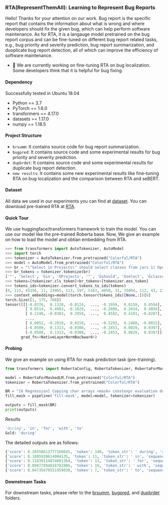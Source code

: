 ### RTA(RepresentThemAll): Learning to Represent Bug Reports

Hello! Thanks for your attention on our work. Bug report is the specific report that contains the information about what is wrong and where developers should fix the given bug, which can help perform software maintenance. As for RTA, it is a langauge model pretrained on the bug report corpus and can be fine-tuned on different bug report related tasks, e.g., bug priority and severity prediction, bug report summarization, and duoplicate bug report detection, all of which can improve the efficiency of software maintenance.

- 🔭 We are currently working on fine-tuning RTA on bug localization. Some developers think that it is helpful for bug fixing.
<!--
- 🌱 We are currently learning the requirements of developers who are interviewed by me, and I will try to achieve these requirements in the future.
-->

#### Dependency
Successfully tested in Ubuntu 18.04
- Python == 3.7
- PyTorch == 1.6.0
- transformers == 4.17.0
- datasets == 1.17.0
- numpy == 1.18.5

#### Project Structure
- `brsumm`: It contains source code for bug report summarization.
- `bugpred`: It contains source code and some experimental results for bug priority and severity prediction.
- `dupbrdet`: It contains source code and some experimental results for duplicate bug report detection.
- `new results`: It contains some new experimental results like fine-tuning RTA on bug localization and the comparison between RTA and seBERT.
#### Dataset
All data we used in our experiments you can find at [dataset](https://drive.google.com/drive/folders/1gPnZbgOO4XiBBsyF27jS--XwhHaInxlQ?usp=sharing). You can download pre-trained RTA at [RTA](https://huggingface.co/Colorful/RTA).

#### Quick Tour
We use huggingface/transformers framework to train the model. You can use our model like the pre-trained Roberta base. Now, We give an example on how to load the model and obtian embedding from RTA.

```python
>>> from transformers import AutoTokenizer, AutoModel
>>> import torch
>>> tokenizer = AutoTokenizer.from_pretrained("Colorful/RTA")
>>> model = AutoModel.from_pretrained("Colorful/RTA")
>>> br = "\"Select in Projects\" should select classes from jars 1) Open \"Go to Type\" dialog 2) Select java.lang.Object class 3) Open the context menu of the editor where the source file of the Object class is shown after the Go To Type dialog has been closed. Notice that the editor is in read-only mode. 4) In the context menu select \"Select in Projects\" menu item. Notice that you can achieve the same by using Navigate main menu when the editor is active.  Actual result: Project panel is opened, the panel keeps the previous selection. Which is wrong.  Expected result: Project panel is opened, the panel expands the project tree so that   <project_name>/Libraries/<JDK>/rt.jar/java/lang/Object.class  gets selected and revealed."
>>> br_tokens = tokenizer.tokenize(br)
['"', 'Select', 'Ġin', 'ĠProjects', '"', 'Ġshould', 'Ġselect', 'Ġclasses', 'Ġfrom', 'Ġjars', 'Ġ1', ')', 'ĠOpen', 'Ġ"', 'Go', 'Ġto', 'ĠType', '"', 'Ġdialog', 'Ġ2', ')', 'ĠSelect', 'Ġjava', '.', 'lang', '.', 'Object', 'Ġclass', 'Ġ3', ')', 'ĠOpen', 'Ġthe', 'Ġcontext', 'Ġmenu', 'Ġof', 'Ġthe', 'Ġeditor', 'Ġwhere', 'Ġthe', 'Ġsource', 'Ġfile', 'Ġof', 'Ġthe', 'ĠObject', 'Ġclass', 'Ġis', 'Ġshown', 'Ġafter', 'Ġthe', 'ĠGo', 'ĠTo', 'ĠType', 'Ġdialog', 'Ġhas', 'Ġbeen', 'Ġclosed', '.', 'ĠNotice', 'Ġthat', 'Ġthe', 'Ġeditor', 'Ġis', 'Ġin', 'Ġread', '-', 'only', 'Ġmode', '.', 'Ġ4', ')', 'ĠIn', 'Ġthe', 'Ġcontext', 'Ġmenu', 'Ġselect', 'Ġ"', 'Select', 'Ġin', 'ĠProjects', '"', 'Ġmenu', 'Ġitem', '.', 'ĠNotice', 'Ġthat', 'Ġyou', 'Ġcan', 'Ġachieve', 'Ġthe', 'Ġsame', 'Ġby', 'Ġusing', 'ĠNav', 'igate', 'Ġmain', 'Ġmenu', 'Ġwhen', 'Ġthe', 'Ġeditor', 'Ġis', 'Ġactive', '.', 'Ġ', 'ĠActual', 'Ġresult', ':', 'ĠProject', 'Ġpanel', 'Ġis', 'Ġopened', ',', 'Ġthe', 'Ġpanel', 'Ġkeeps', 'Ġthe', 'Ġprevious', 'Ġselection', '.', 'ĠWhich', 'Ġis', 'Ġwrong', '.', 'Ġ', 'ĠEx', 'pected', 'Ġresult', ':', 'ĠProject', 'Ġpanel', 'Ġis', 'Ġopened', ',', 'Ġthe', 'Ġpanel', 'Ġexpands', 'Ġthe', 'Ġproject', 'Ġtree', 'Ġso', 'Ġthat', 'Ġ', 'Ġ', 'Ġ<', 'project', '_', 'name', '>', '/', 'L', 'ibraries', '/', '<', 'JD', 'K', '>', '/', 'rt', '.', 'jar', '/', 'java', '/', 'lang', '/', 'Object', '.', 'class', 'Ġ', 'Ġgets', 'Ġselected', 'Ġand', 'Ġrevealed', '.']
>>> tokens=[tokenizer.cls_token]+br_tokens+[tokenizer.eos_token]
>>> tokens_ids=tokenizer.convert_tokens_to_ids(tokens)
[0, 113, 45356, 11, 23965, 113, 197, 5163, 4050, 31, 35094, 112, 43, 2117, 22, 11478, 7, 7773, 113, 25730, 132, 43, 10908, 46900, 4, 32373, 4, 46674, 1380, 155, 43, 2117, 5, 5377, 5765, 9, 5, 4474, 147, 5, 1300, 2870, 9, 5, 35671, 1380, 16, 2343, 71, 5, 2381, 598, 7773, 25730, 34, 57, 1367, 4, 22873, 14, 5, 4474, 16, 11, 1166, 12, 8338, 5745, 4, 204, 43, 96, 5, 5377, 5765, 5163, 22, 45356, 11, 23965, 113, 5765, 6880, 4, 22873, 14, 47, 64, 3042, 5, 276, 30, 634, 8236, 24343, 1049, 5765, 77, 5, 4474, 16, 2171, 4, 1437, 30144, 898, 35, 3728, 2798, 16, 1357, 6, 5, 2798, 4719, 5, 986, 4230, 4, 6834, 16, 1593, 4, 1437, 3015, 23088, 898, 35, 3728, 2798, 16, 1357, 6, 5, 2798, 20539, 5, 695, 3907, 98, 14, 1437, 1437, 28696, 28258, 1215, 13650, 15698, 73, 574, 47437, 73, 41552, 26697, 530, 15698, 73, 9713, 4, 11978, 73, 43830, 73, 32373, 73, 46674, 4, 4684, 1437, 1516, 3919, 8, 1487, 4, 2]
>>> context_embeddings=model(torch.tensor(tokens_ids)[None,:])[0]
torch.Size([1, 175, 768])
tensor([[[-0.0376,  0.1328, -0.0124,  ..., -0.1959,  0.0159,  0.0594],
         [ 0.0514,  0.4983, -0.1029,  ..., -0.2608,  0.2634,  0.4894],
         [ 0.1240, -0.0383,  0.2950,  ...,  0.4582,  0.4101, -0.0207],
         ...,
         [ 0.0052, -0.2010,  0.0150,  ..., -0.5293,  0.2408, -0.0815],
         [-0.0500,  0.1313, -0.0308,  ..., -0.2453,  0.0029,  0.0397],
         [-0.0500,  0.1313, -0.0308,  ..., -0.2453,  0.0029,  0.0397]]],
       grad_fn=<NativeLayerNormBackward>)
 ```

#### Probing

We give an example on using RTA for mask prediction task (pre-training).

```python
from transformers import RobertaConfig, RobertaTokenizer, RobertaForMaskedLM, pipeline

model = RobertaForMaskedLM.from_pretrained("Colorful/RTA")
tokenizer = RobertaTokenizer.from_pretrained("Colorful/RTA")

BR = "[6 Regression] Copying char arrays <mask> constexpr evaluation does not work reliably"
fill_mask = pipeline('fill-mask', model=model, tokenizer=tokenizer)

outputs = fill_mask(BR)
print(outputs)
```

Results
```python
'during', 'in', 'for', 'with', 'to'
Gold: 'during'
```

The detailed outputs are as follows:
```python
{'score': 0.26558613777160645, 'token': 148, 'token_str': ' during', 'sequence': '[6 Regression] Copying char arrays during constexpr evaluation does not work reliably'}
{'score': 0.1885920614004135, 'token': 11, 'token_str': ' in', 'sequence': '[6 Regression] Copying char arrays in constexpr evaluation does not work reliably'}
{'score': 0.11839114874601364, 'token': 13, 'token_str': ' for', 'sequence': '[6 Regression] Copying char arrays for constexpr evaluation does not work reliably'}
{'score': 0.09877894818782806, 'token': 19, 'token_str': ' with', 'sequence': '[6 Regression] Copying char arrays with constexpr evaluation does not work reliably'}
{'score': 0.04735679551959038, 'token': 7, 'token_str': ' to', 'sequence': '[6 Regression] Copying char arrays to constexpr evaluation does not work reliably'}
```

#### Downstream Tasks

For downstream tasks, please refer to the [brsumm](https://github.com/ICSE-2023/RepresentThemALL/edit/main/brsumm), [bugpred](https://github.com/ICSE-2023/RepresentThemALL/edit/main/bugpred), and [dupbrdet](https://github.com/ICSE-2023/RepresentThemALL/edit/main/dupbrdet) folders.

<!--**ICSE-2023/RepresentThemALL** is a ✨ _special_ ✨ repository because its `README.md` (this file) appears on your GitHub profile.

Here are some ideas to get you started:

- 🔭 I’m currently working on ...
- 🌱 I’m currently learning ...
- 👯 I’m looking to collaborate on ...
- 🤔 I’m looking for help with ...
- 💬 Ask me about ...
- 📫 How to reach me: ...
- 😄 Pronouns: ...
- ⚡ Fun fact: ...
-->
